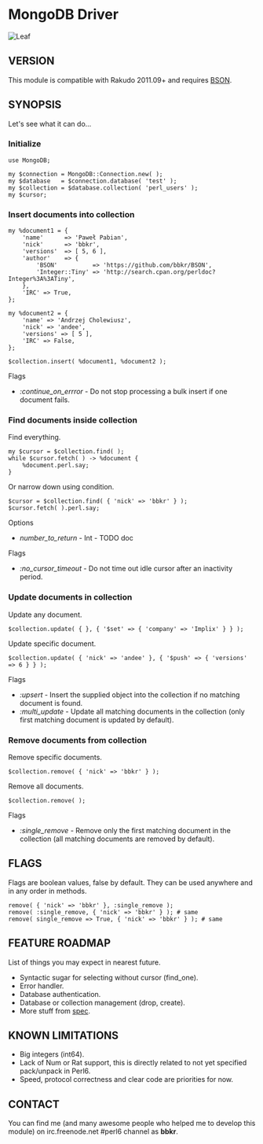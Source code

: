 # MongoDB Driver

![Leaf](http://modules.perl6.org/logos/MongoDB.png)

## VERSION

This module is compatible with Rakudo 2011.09+
and requires [BSON](https://github.com/bbkr/BSON "BSON 0.2+").

## SYNOPSIS

Let's see what it can do...

### Initialize

    use MongoDB;
    
    my $connection = MongoDB::Connection.new( );
    my $database   = $connection.database( 'test' );
    my $collection = $database.collection( 'perl_users' );
    my $cursor;

### Insert documents into collection

    my %document1 = {
        'name'      => 'Paweł Pabian',
        'nick'      => 'bbkr',
        'versions'  => [ 5, 6 ],
        'author'    => {
            'BSON'          => 'https://github.com/bbkr/BSON',
            'Integer::Tiny' => 'http://search.cpan.org/perldoc?Integer%3A%3ATiny',
        },
        'IRC' => True,
    };
    
    my %document2 = {
        'name' => 'Andrzej Cholewiusz',
        'nick' => 'andee',
        'versions' => [ 5 ],
        'IRC' => False,
    };

    $collection.insert( %document1, %document2 );

Flags

* _:continue_on_errror_ - Do not stop processing a bulk insert if one document fails.

### Find documents inside collection

Find everything.

    my $cursor = $collection.find( );
    while $cursor.fetch( ) -> %document {
        %document.perl.say;
    }

Or narrow down using condition.

    $cursor = $collection.find( { 'nick' => 'bbkr' } );
    $cursor.fetch( ).perl.say;

Options

* _number_to_return_ - Int - TODO doc

Flags

* _:no_cursor_timeout_ - Do not time out idle cursor after an inactivity period.

### Update documents in collection

Update any document.

    $collection.update( { }, { '$set' => { 'company' => 'Implix' } } );

Update specific document.

    $collection.update( { 'nick' => 'andee' }, { '$push' => { 'versions' => 6 } } );

Flags

* _:upsert_ - Insert the supplied object into the collection if no matching document is found.
* _:multi_update_ - Update all matching documents in the collection (only first matching document is updated by default).

### Remove documents from collection

Remove specific documents.

    $collection.remove( { 'nick' => 'bbkr' } );

Remove all documents.

    $collection.remove( );

Flags

* _:single_remove_ - Remove only the first matching document in the collection (all matching documents are removed by default).

## FLAGS

Flags are boolean values, false by default.
They can be used anywhere and in any order in methods.

    remove( { 'nick' => 'bbkr' }, :single_remove ); 
    remove( :single_remove, { 'nick' => 'bbkr' } ); # same
    remove( single_remove => True, { 'nick' => 'bbkr' } ); # same


## FEATURE ROADMAP

List of things you may expect in nearest future.

* Syntactic sugar for selecting without cursor (find_one).
* Error handler.
* Database authentication.
* Database or collection management (drop, create).
* More stuff from [spec](http://www.mongodb.org/display/DOCS/Mongo+Driver+Requirements "Mongo Driver requirements").


## KNOWN LIMITATIONS

* Big integers (int64).
* Lack of Num or Rat support, this is directly related to not yet specified pack/unpack in Perl6.
* Speed, protocol correctness and clear code are priorities for now.


## CONTACT

You can find me (and many awesome people who helped me to develop this module)
on irc.freenode.net #perl6 channel as __bbkr__.

